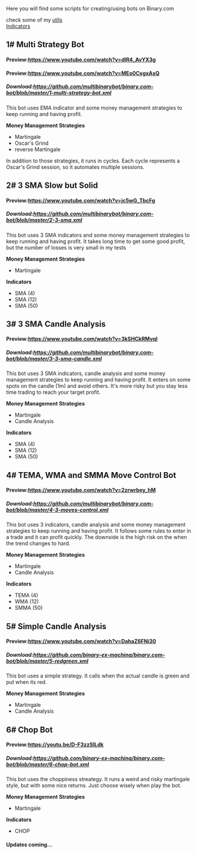 Here you will find some scripts for creating/using bots on Binary.com

check some of my <a href="https://github.com/binary-ex-machina/binary.com-bot/wiki/Uses-of-the-Utils">utils</a></br>
<a href="https://github.com/binary-ex-machina/binary.com-bot/wiki/indicators">Indicators</a>

<b><h2>1# Multi Strategy Bot</h2></b>
<h4><b>Preview:<a href="https://www.youtube.com/watch?v=dIR4_AvYX3g">https://www.youtube.com/watch?v=dIR4_AvYX3g</a></b> </h4>
<h4><b>Preview:<a href="https://www.youtube.com/watch?v=MEo0CsgxAsQ">https://www.youtube.com/watch?v=MEo0CsgxAsQ</a></b> </h4>
<h5><b>Download:<a href="https://github.com/multibinarybot/binary.com-bot/blob/master/1-multi-strategy-bot.xml">https://github.com/multibinarybot/binary.com-bot/blob/master/1-multi-strategy-bot.xml</a></b> </h5>
<p>This bot uses EMA indicator and some money management strategies to keep running and having profit.</p>
<p><b>Money Management Strategies</b></p>
<ul>
    <li>Martingale</li>
    <li>Oscar's Grind</li>
    <li>reverse Martingale</li>
</ul>
<p>In addition to those strategies, it runs in cycles. Each cycle represents a Oscar's Grind session, so it automates multiple sessions.</p>
<b><h2>2# 3 SMA Slow but Solid</h2></b>
<h4><b>Preview:<a href="https://www.youtube.com/watch?v=jc5wG_TbcFg">https://www.youtube.com/watch?v=jc5wG_TbcFg</a></b> </h4>
<h5><b>Download:<a href="https://github.com/multibinarybot/binary.com-bot/blob/master/2-3-sma.xml">https://github.com/multibinarybot/binary.com-bot/blob/master/2-3-sma.xml</a></b> </h5>
<p>This bot uses 3 SMA indicators and some money management strategies to keep running and having profit. It takes long time to get some good profit, but the number of losses is very small in my tests</p>
<p><b>Money Management Strategies</b></p>
<ul>
    <li>Martingale</li>
</ul>
<p><b>Indicators</b></p>
<ul>
    <li>SMA (4)</li>
    <li>SMA (12)</li>
    <li>SMA (50)</li>
</ul>
<b><h2>3# 3 SMA Candle Analysis</h2></b>
<h4><b>Preview:<a href="https://www.youtube.com/watch?v=3kSHCkRMvqI">https://www.youtube.com/watch?v=3kSHCkRMvqI</a></b> </h4>
<h5><b>Download:<a href="https://github.com/multibinarybot/binary.com-bot/blob/master/3-3-sma-candle.xml">https://github.com/multibinarybot/binary.com-bot/blob/master/3-3-sma-candle.xml</a></b> </h5>
<p>This bot uses 3 SMA indicators, candle analysis and some money management strategies to keep running and having profit. It enters on some spots on the candle (1m) and avoid others. It's more risky but you stay less time trading to reach your target profit.</p>
<p><b>Money Management Strategies</b></p>
<ul>
    <li>Martingale</li>
    <li>Candle Analysis</li>
</ul>
<p><b>Indicators</b></p>
<ul>
    <li>SMA (4)</li>
    <li>SMA (12)</li>
    <li>SMA (50)</li>
</ul>
<b><h2>4# TEMA, WMA and SMMA Move Control Bot</h2></b>
<h4><b>Preview:<a href="https://www.youtube.com/watch?v=2zrwrbey_hM">https://www.youtube.com/watch?v=2zrwrbey_hM</a></b> </h4>
<h5><b>Download:<a href="https://github.com/multibinarybot/binary.com-bot/blob/master/4-3-moves-control.xml">https://github.com/multibinarybot/binary.com-bot/blob/master/4-3-moves-control.xml</a></b> </h5>
<p>This bot uses 3 indicators, candle analysis and some money management strategies to keep running and having profit. It follows some rules to enter in a trade and it can profit quickly. The downside is the high risk on the when the trend changes to hard.</p>
<p><b>Money Management Strategies</b></p>
<ul>
    <li>Martingale</li>
    <li>Candle Analysis</li>
</ul>
<p><b>Indicators</b></p>
<ul>
    <li>TEMA (4)</li>
    <li>WMA (12)</li>
    <li>SMMA (50)</li>
</ul>
<b><h2>5# Simple Candle Analysis</h2></b>
<h4><b>Preview:<a href="https://www.youtube.com/watch?v=DahaZ6FNi30">https://www.youtube.com/watch?v=DahaZ6FNi30</a></b> </h4>
<h5><b>Download:<a href="https://github.com/binary-ex-machina/binary.com-bot/blob/master/5-redgreen.xml">https://github.com/binary-ex-machina/binary.com-bot/blob/master/5-redgreen.xml</a></b> </h5>
<p>This bot uses a simple strategy. It calls when the actual candle is green and put when its red.</p>
<p><b>Money Management Strategies</b></p>
<ul>
    <li>Martingale</li>
    <li>Candle Analysis</li>
</ul>

<b><h2>6# Chop Bot</h2></b>
<h4><b>Preview:<a href="https://youtu.be/D-F3zzSILdk">https://youtu.be/D-F3zzSILdk</a></b> </h4>
<h5><b>Download:<a href="https://github.com/binary-ex-machina/binary.com-bot/blob/master/6-chop-bot.xml">https://github.com/binary-ex-machina/binary.com-bot/blob/master/6-chop-bot.xml</a></b> </h5>
<p>This bot uses the choppiness streategy. It runs a weird and risky martingale style, but with some nice returns. Just choose wisely when play the bot.</p>
<p><b>Money Management Strategies</b></p>
<ul>
    <li>Martingale</li>
</ul>
<p><b>Indicators</b></p>
<ul>
    <li>CHOP</li>
</ul>
<h4>Updates coming...</h4>
